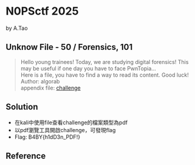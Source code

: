 # N0PSctf 2025
by A.Tao

## Unknow File - 50 / Forensics, 101

> Hello young trainees! Today, we are studying digital forensics! This may be useful if one day you have to face PwnTopia...  
> Here is a file, you have to find a way to read its content. Good luck!  
> Author: algorab  
> appendix file: [challenge](./challenge)


## Solution
- 在kali中使用file查看challenge的檔案類型為pdf
- 以pdf瀏覽工具開啟challenge，可發現flag
- Flag: B4BY{h1dD3n_PDF!}

## Reference